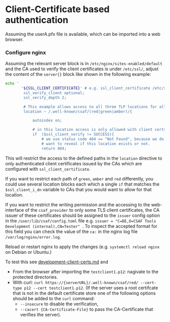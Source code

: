 # Client-Certificate based authentication

Assuming the userA.pfx file is available, which can be imported into
a web browser.

### Configure nginx
Assuming the relevant server block is in `/etc/nginx/sites-enabled/default` and the CA used to verify the client certificates is under `/etc/ssl/`,
adjust the content of the `server{}` block like shown in the following example:
<!-- MARKDOWN-AUTO-DOCS:START (CODE:src=../docs/scripts/TLSClientConfigsForITest.sh&lines=23-38) -->
<!-- The below code snippet is automatically added from ../docs/scripts/TLSClientConfigsForITest.sh -->
```sh
echo '
       '${SSL_CLIENT_CERTIFICATE}' # e.g. ssl_client_certificate /etc/ssl/rootca-cert.pem;
        ssl_verify_client optional;
        ssl_verify_depth 2;

        # This example allows access to all three TLP locations for all certs.
        location ~ /.well-known/csaf/(red|green|amber)/{

            autoindex on;

            # in this location access is only allowed with client certs
            if  ($ssl_client_verify != SUCCESS){
                # we use status code 404 == "Not Found", because we do not
                # want to reveal if this location exists or not.
                return 404;
```
<!-- MARKDOWN-AUTO-DOCS:END -->

This will restrict the access to the defined paths in the ```location```
directive to only authenticated client certificates issued by the CAs
which are configured with `ssl_client_certificate`.

If you want to restrict each path of `green`, `amber` and `red`
differently, you could use several location blocks
each which a single `if` that matches the `$ssl_client_i_dn` variable
to CAs that you would want to allow for that location.

If you want to restrict the writing permission and the accessing to the web-interface of the `csaf_provider` to only some TLS client certificates, the CA issuer of these certificates should be assigned to the `issuer` config option in the `/user/lib/csaf/config.toml` file e.g. `issuer = "C=DE,O=CSAF Tools Development (internal),CN=Tester" `.
To inspect the accepted format for this field you can check the value of the `ca:` in the nginx log file `/var/log/nginx/error.log`.

Reload or restart nginx to apply the changes (e.g. `systemctl reload nginx`
on Debian or Ubuntu.)

To test this see [development-client-certs.md](development-client-certs.md) and
* From the browser after importing the `testclient1.p12`:
nagivate to the protected directories.
* With curl: `curl https://{serverURL}/.well-known/csaf/red/ --cert-type p12 --cert testclient1.p12`.
(If the server uses a root certifcate that is not in the default certificate store one of the following options should be added to the `curl` command:
    * `--insecure` to disable the verification,
    * `--cacert {CA-Certificate-File}` to pass the CA-Certificate that verifies the server).
